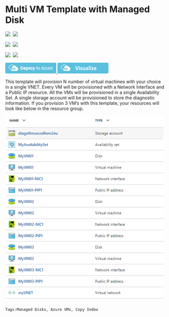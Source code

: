 # Multi VM Template with Managed Disk 

<IMG SRC="https://azbotstorage.blob.core.windows.net/badges/201-vm-copy-managed-disks/PublicLastTestDate.svg" />&nbsp;
<IMG SRC="https://azbotstorage.blob.core.windows.net/badges/201-vm-copy-managed-disks/PublicDeployment.svg" />&nbsp;

<IMG SRC="https://azbotstorage.blob.core.windows.net/badges/201-vm-copy-managed-disks/FairfaxLastTestDate.svg" />&nbsp;
<IMG SRC="https://azbotstorage.blob.core.windows.net/badges/201-vm-copy-managed-disks/FairfaxDeployment.svg" />&nbsp;

<IMG SRC="https://azbotstorage.blob.core.windows.net/badges/201-vm-copy-managed-disks/BestPracticeResult.svg" />&nbsp;
<IMG SRC="https://azbotstorage.blob.core.windows.net/badges/201-vm-copy-managed-disks/CredScanResult.svg" />&nbsp;

<a href="https://portal.azure.com/#create/Microsoft.Template/uri/https%3A%2F%2Fraw.githubusercontent.com%2FAzure%2Fazure-quickstart-templates%2Fmaster%2F201-vm-copy-managed-disks%2Fazuredeploy.json" target="_blank">
  <img src="https://raw.githubusercontent.com/Azure/azure-quickstart-templates/master/1-CONTRIBUTION-GUIDE/images/deploytoazure.png"/>
</a>
<a href="http://armviz.io/#/?load=https%3A%2F%2Fraw.githubusercontent.com%2FAzure%2Fazure-quickstart-templates%2Fmaster%2F201-vm-copy-managed-disks%2Fazuredeploy.json" target="_blank">
  <img src="https://raw.githubusercontent.com/Azure/azure-quickstart-templates/master/1-CONTRIBUTION-GUIDE/images/visualizebutton.png"/>
</a>

This template will provision N number of virtual machines with your choice in a single VNET. Every VM will be provisioned with a Network Interface and a Public IP resource. All the VMs will be provisioned in a single Availability Set. A single storage account will be provisioned to store the diagnostic information. 
If you provision 3 VM’s with this template, your resources will look like below in the resource group. 

![template resources](images/resources.png "template resource objects")

`Tags:Managed Disks, Azure VMs, Copy Index`
